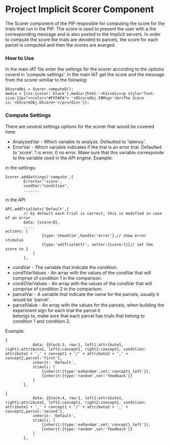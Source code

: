 # Project Implicit Scorer Component 

The Scorer component of the PIP resposible for computing the score for the trials that run in the PIP. The score is used to present the user with a the corresponding message and is also posted to the Implicit servers.
In order to compute the score the trials are devided to parcels, the score for each parcel is computed and then the scores are avarged. 

### How to Use

In the main IAT file enter the settings for the scorer according to the options coverd in 'compute settings'. 
In the main IAT get the score and the message from the scorer similiar to the folowing:

```
DScoreObj = Scorer.computeD();
media = {css:{color:'black'},media:{html:'<h1><div><p style="font-size:12px"><color="#FFFAFA"> '+DScoreObj.FBMsg+'<br>The Score is:'+DScoreObj.DScore+'</p></div>'}};

```



### Compute Settings

There are several settings options for the scorer that would be covered here:

* AnalyzedVar -    Which variable to analyze. Defaulted to 'latency'.
* ErrorVar -       Which variable indicates if the trial is an error trial. Defaulted to 'score'. 1 is error, 0 no 								   error. Make sure that this variable corresponde to the variable used in the API engine.
Example:

in the settings:
```
Scorer.addSettings('compute',{
		ErrorVar:'score',
		condVar:"condition",
		.......

```
in the API
```
API.addTrialSets('Default',{
		// by default each trial is correct, this is modified in case of an error
		data: {score:0},
		.....
actions: [
				{type:'showStim',handle:'error'},// show error stimulus
				{type:'setTrialAttr', setter:{score:1}}// set the score to 1
			]
		},

```

* condVar -		   The variable that indicate the condition.
* cond1VarValues - An array with the values of the condVar that will comprise of condition 1 in the comparison.
* cond2VarValues - An array with the values of the condVar that will comprise of condition 2 in the comparison.
* parcelVar -	   A variable that indicate the name for the parcels, usually it would be 'parcel'. 
* parcelValue -    An array with the values for the parcels, when building the experiment sign for each trial the parcel it 	
				   belongs to, make sure that each parcel has trials that belong to condition 1 and condition 2. 

Example:

```
{
			data: {block:3, row:1, left1:attribute1, right1:attribute2, left2:concept1, right2:concept2, condition: attribute1 + ',' + concept1 + '/' + attribute2 + ',' + concept2,parcel:'first'},
			inherit: 'Default',
			stimuli: [
				{inherit:{type:'exRandom',set:'concept1_left'}},
				{inherit:{type:'random',set:'feedback'}}
			]
		},

{
			data: {block:4, row:1, left1:attribute1, right1:attribute2, left2:concept1, right2:concept2, condition: attribute1 + ',' + concept1 + '/' + attribute2 + ',' + concept2,parcel:'second'},
			inherit: 'Default',
			stimuli: [
				{inherit:{type:'exRandom',set:'concept1_left'}},
				{inherit:{type:'random',set:'feedback'}}
			]
		},

```
